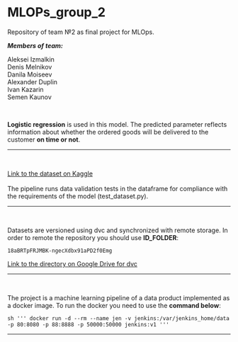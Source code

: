 # MLOPs_group_2

Repository of team №2 as final project for MLOps.

***Members of team:***

Aleksei Izmalkin
<br />
Denis Melnikov
<br />
Danila Moiseev
<br />
Alexander Duplin
<br />
Ivan Kazarin
<br />
Semen Kaunov

<br />

**Logistic regression** is used in this model. 
The predicted parameter reflects information about whether the ordered goods will be delivered to the customer **on time or not**.

----------------

<br />

[Link to the dataset on Kaggle](https://www.kaggle.com/datasets/poojakeer/e-commerce-dataset)
<br />
<br />
The pipeline runs data validation tests in the dataframe for compliance with the requirements of the model (test_dataset.py).

----------------

<br />

 Datasets are versioned using dvc and synchronized with remote storage. In order to remote the repository you should use **ID_FOLDER**:
 
    18aBRTpFRJMBK-ngecXdbx91aPD2f0Emg
    
[Link to the directory on Google Drive for dvc](https://drive.google.com/drive/folders/18aBRTpFRJMBK-ngecXdbx91aPD2f0Emg?usp=sharing)

----------------

<br />

The project is a machine learning pipeline of a data product implemented as a docker image.
To run the docker you need to use the **command below**:


    sh ''' docker run -d --rm --name jen -v jenkins:/var/jenkins_home/data -p 80:8080 -p 88:8888 -p 50000:50000 jenkins:v1 '''

----------------

